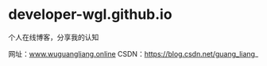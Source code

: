 # developer-wgl.github.io
个人在线博客，分享我的认知

网址：www.wuguangliang.online
CSDN：https://blog.csdn.net/guang_liang_

